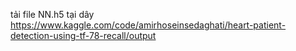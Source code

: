 tải file NN.h5 tại dây
https://www.kaggle.com/code/amirhoseinsedaghati/heart-patient-detection-using-tf-78-recall/output
